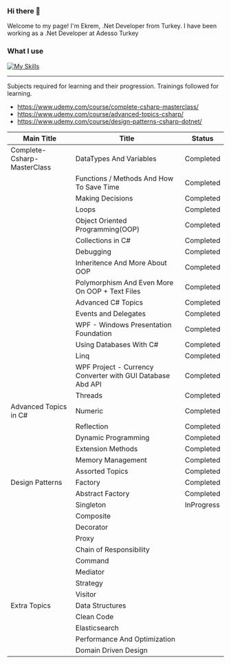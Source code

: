 ### Hi there 👋

Welcome to my page!
I'm Ekrem, .Net Developer from Turkey. I have been working as a .Net Developer at Adesso Turkey

### What I use
[![My Skills](https://skillicons.dev/icons?i=cs,python,dotnet,js,jquery,html,css,django,mongodb,mysql,postgres,nestjs,nodejs,vue,rabbitmq,redis)](https://skillicons.dev)

<hr>

Subjects required for learning and their progression.
Trainings followed for learning.
* https://www.udemy.com/course/complete-csharp-masterclass/
* https://www.udemy.com/course/advanced-topics-csharp/
* https://www.udemy.com/course/design-patterns-csharp-dotnet/

| Main Title  | Title | Status |
| ------------- | ------------- | ------------- |
| Complete-Csharp-MasterClass  | DataTypes And Variables  | Completed  |
|   | Functions / Methods And How To Save Time | Completed  |
|   | Making Decisions  | Completed  |
|   | Loops | Completed |
|   | Object Oriented Programming(OOP) | Completed |
|   | Collections in C# | Completed |
|   | Debugging | Completed |
|   | Inheritence And More About OOP | Completed |
|   | Polymorphism And Even More On OOP + Text Files | Completed |
|   | Advanced C# Topics | Completed |
|   | Events and Delegates | Completed |
|   | WPF - Windows Presentation Foundation | Completed |
|   | Using Databases With C# | Completed |
|   | Linq | Completed |
|   | WPF Project - Currency Converter with GUI Database Abd API | Completed |
|   | Threads | Completed |
| Advanced Topics in C# | Numeric | Completed |
|   | Reflection | Completed |
|   | Dynamic Programming | Completed |
|   | Extension Methods | Completed |
|   | Memory Management | Completed |
|   | Assorted Topics | Completed |
| Design Patterns | Factory | Completed |
|   | Abstract Factory | Completed |
|   | Singleton | InProgress |
|   | Composite |  |
|   | Decorator |  |
|   | Proxy |  |
|   | Chain of Responsibility |  |
|   | Command |  |
|   | Mediator |  |
|   | Strategy |  |
|   | Visitor |  |
| Extra Topics | Data Structures |  |
|   | Clean Code |  |
|   | Elasticsearch |  |
|   | Performance And Optimization |  |
|   | Domain Driven Design |  |
